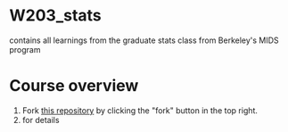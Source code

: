 # W203_stats
contains all learnings from the graduate stats class from Berkeley's MIDS program

# Course overview
1. Fork [this repository](https://github.com/academicpages/academicpages.github.io) by clicking the "fork" button in the top right.
1. for details